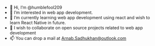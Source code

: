 - 👋 Hi, I’m @humblefool209
- 👀 I’m interested in web app development.
- 🌱 I’m currently learning web app development using react and wish to learn React Native in future.
- 💞️ I wish to collaborate on open source projects related to web app development
- 📫 You can drop a mail at Arnab.Sadhukhan@outlook.com

<!---
humblefool209/humblefool209 is a ✨ special ✨ repository because its `README.md` (this file) appears on your GitHub profile.
You can click the Preview link to take a look at your changes.
--->
